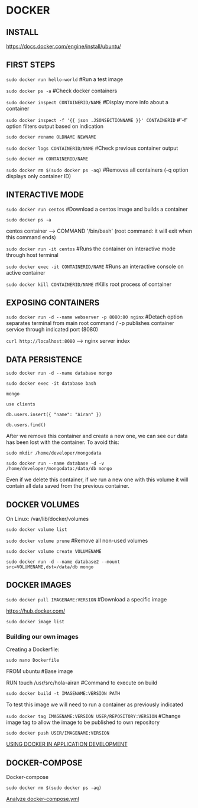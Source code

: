 # DOCKER
##
## INSTALL

https://docs.docker.com/engine/install/ubuntu/

## FIRST STEPS

`sudo docker run hello-world` #Run a test image

`sudo docker ps -a` #Check docker containers

`sudo docker inspect CONTAINERID/NAME` #Display more info about a container

`sudo docker inspect -f '{{ json .JSONSECTIONNAME }}' CONTAINERID` #'-f' option filters output based on indication

`sudo docker rename OLDNAME NEWNAME`

`sudo docker logs CONTAINERID/NAME` #Check previous container output

`sudo docker rm CONTAINERID/NAME`

`sudo docker rm $(sudo docker ps -aq)` #Removes all containers (-q option displays only container ID)

## INTERACTIVE MODE

`sudo docker run centos` #Download a centos image and builds a container

`sudo docker ps -a`

centos container --> COMMAND '/bin/bash' (root command: it will exit when this command ends)

`sudo docker run -it centos` #Runs the container on interactive mode through host terminal

`sudo docker exec -it CONTAINERID/NAME` #Runs an interactive console on active container

`sudo docker kill CONTAINERID/NAME` #Kills root process of container

## EXPOSING CONTAINERS

`sudo docker run -d --name webserver -p 8080:80 nginx` #Detach option separates terminal from main root command / -p publishes container service through indicated port (8080)

`curl http://localhost:8080` --> nginx server index

## DATA PERSISTENCE

`sudo docker run -d --name database mongo`

`sudo docker exec -it database bash`

`mongo`

`use clients`

`db.users.insert({ "name": "Airan" })`

`db.users.find()`

After we remove this container and create a new one, we can see our data has been lost with the container. To avoid this:

`sudo mkdir /home/developer/mongodata`

`sudo docker run --name database -d -v /home/developer/mongodata:/data/db mongo`

Even if we delete this container, if we run a new one with this volume it will contain all data saved from the previous container.

## DOCKER VOLUMES

On Linux: /var/lib/docker/volumes

`sudo docker volume list`

`sudo docker volume prune` #Remove all non-used volumes

`sudo docker volume create VOLUMENAME`

`sudo docker run -d --name database2 --mount src=VOLUMENAME,dst=/data/db mongo`

## DOCKER IMAGES

`sudo docker pull IMAGENAME:VERSION` #Download a specific image

https://hub.docker.com/

`sudo docker image list`

### Building our own images

Creating a Dockerfile:

`sudo nano Dockerfile`

FROM ubuntu #Base image

RUN touch /usr/src/hola-airan #Command to execute on build

`sudo docker build -t IMAGENAME:VERSION PATH`

To test this image we will need to run a container as previously indicated

`sudo docker tag IMAGENAME:VERSION USER/REPOSITORY:VERSION` #Change image tag to allow the image to be published to own repository

`sudo docker push USER/IMAGENAME:VERSION`

[USING DOCKER IN APPLICATION DEVELOPMENT](https://github.com/AiranGlez/docker/tree/master/demo)

## DOCKER-COMPOSE

Docker-compose 

`sudo docker rm $(sudo docker ps -aq)`

[Analyze docker-compose.yml](https://github.com/AiranGlez/docker/blob/master/demo2/docker-compose.yml)


